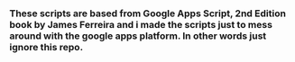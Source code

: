 ### These scripts are based from Google Apps Script, 2nd Edition book by James Ferreira and i made the scripts just to mess around with the google apps platform. In other words just ignore this repo.
